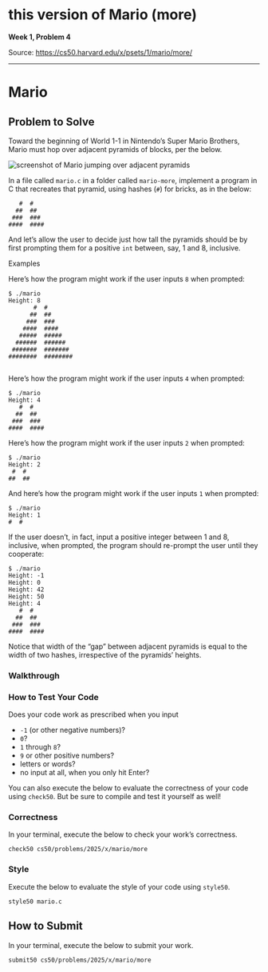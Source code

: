 # this version of Mario (more)

**Week 1, Problem 4**

Source: https://cs50.harvard.edu/x/psets/1/mario/more/

---

# Mario

## Problem to Solve

Toward the beginning of World 1-1 in Nintendo’s Super Mario Brothers, Mario must hop over adjacent pyramids of blocks, per the below.

![screenshot of Mario jumping over adjacent pyramids](pyramids.png)

In a file called `mario.c` in a folder called `mario-more`, implement a program in C that recreates that pyramid, using hashes (`#`) for bricks, as in the below:

```
   #  #
  ##  ##
 ###  ###
####  ####

```

And let’s allow the user to decide just how tall the pyramids should be by first prompting them for a positive `int` between, say, 1 and 8, inclusive.

Examples

Here’s how the program might work if the user inputs `8` when prompted:

```
$ ./mario
Height: 8
       #  #
      ##  ##
     ###  ###
    ####  ####
   #####  #####
  ######  ######
 #######  #######
########  ########


```

Here’s how the program might work if the user inputs `4` when prompted:

```
$ ./mario
Height: 4
   #  #
  ##  ##
 ###  ###
####  ####

```

Here’s how the program might work if the user inputs `2` when prompted:

```
$ ./mario
Height: 2
 #  #
##  ##

```

And here’s how the program might work if the user inputs `1` when prompted:

```
$ ./mario
Height: 1
#  #

```

If the user doesn’t, in fact, input a positive integer between 1 and 8, inclusive, when prompted, the program should re-prompt the user until they cooperate:

```
$ ./mario
Height: -1
Height: 0
Height: 42
Height: 50
Height: 4
   #  #
  ##  ##
 ###  ###
####  ####

```

Notice that width of the “gap” between adjacent pyramids is equal to the width of two hashes, irrespective of the pyramids’ heights.

### Walkthrough

### How to Test Your Code

Does your code work as prescribed when you input

* `-1` (or other negative numbers)?
* `0`?
* `1` through `8`?
* `9` or other positive numbers?
* letters or words?
* no input at all, when you only hit Enter?

You can also execute the below to evaluate the correctness of your code using `check50`. But be sure to compile and test it yourself as well!

### Correctness

In your terminal, execute the below to check your work’s correctness.

```
check50 cs50/problems/2025/x/mario/more

```

### Style

Execute the below to evaluate the style of your code using `style50`.

```
style50 mario.c

```

## How to Submit

In your terminal, execute the below to submit your work.

```
submit50 cs50/problems/2025/x/mario/more

```
